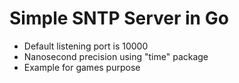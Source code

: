 # Simple SNTP Server in Go

- Default listening port is 10000
- Nanosecond precision using "time" package
- Example for games purpose